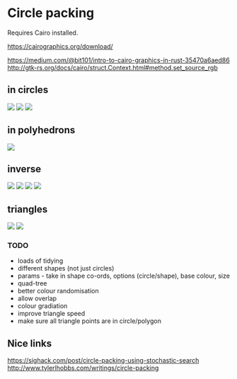 # Circle packing

Requires Cairo installed.

https://cairographics.org/download/

https://medium.com/@bit101/intro-to-cairo-graphics-in-rust-35470a6aed86
http://gtk-rs.org/docs/cairo/struct.Context.html#method.set_source_rgb

## in circles
![](example.png)
![](example2.png)
![](circles3.png)

## in polyhedrons
![](star.png)

## inverse
![](invert.png)
![](triinvertcircle.png)
![](inverttri.png)
![](circlesinvert2.png)

## triangles
![](triangles.png)
![](tritri.png)

### TODO
- loads of tidying
- different shapes (not just circles)
- params - take in shape co-ords, options (circle/shape), base colour, size
- quad-tree
- better colour randomisation
- allow overlap
- colour gradiation
- improve triangle speed
- make sure all triangle points are in circle/polygon

## Nice links

https://sighack.com/post/circle-packing-using-stochastic-search
http://www.tylerlhobbs.com/writings/circle-packing
